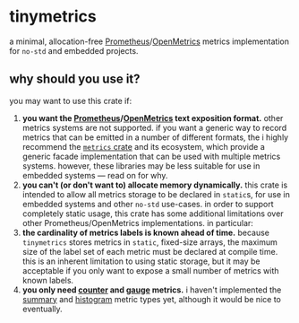 # tinymetrics

a minimal, allocation-free [Prometheus]/[OpenMetrics] metrics implementation for
`no-std` and embedded projects.

## why should you use it?

you may want to use this crate if:

1. **you want the [Prometheus]/[OpenMetrics] text exposition format.** other metrics
   systems are not supported. if you want a generic way to record metrics that
   can be emitted in a number of different formats, the i highly recommend the
   [`metrics` crate] and its ecosystem, which provide a generic facade
   implementation that can be used with multiple metrics systems. however, these
   libraries may be less suitable for use in embedded systems &mdash; read on
   for why.
2. **you can't (or don't want to) allocate memory dynamically.** this crate
   is intended to allow all metrics storage to be declared in `static`s, for use
   in embedded systems and other `no-std` use-cases. in order to support
   completely static usage, this crate has some additional limitations over
   other Prometheus/OpenMetrics implementations. in particular:
3. **the cardinality of metrics labels is known ahead of time.** because
   `tinymetrics` stores metrics in `static`, fixed-size arrays, the maximum size
   of the label set of each metric must be declared at compile time. this is an
   inherent limitation to using static storage, but it may be acceptable if you
   only want to expose a small number of metrics with known labels.
4. **you only need [counter] and [gauge] metrics.** i haven't implemented the
   [summary] and [histogram] metric types yet, although it would be nice to
   eventually.
   
[Prometheus]: https://prometheus.io/
[OpenMetrics]: https://github.com/OpenObservability/OpenMetrics
[`metrics` crate]: https://docs.rs/metrics/
[counter]: https://prometheus.io/docs/concepts/metric_types/#counter
[gauge]: https://prometheus.io/docs/concepts/metric_types/#gauge
[histogram]: https://prometheus.io/docs/concepts/metric_types/#histogram
[summary]: https://prometheus.io/docs/concepts/metric_types/#summary